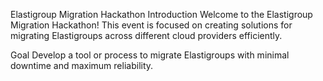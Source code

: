 Elastigroup Migration Hackathon
Introduction
Welcome to the Elastigroup Migration Hackathon! This event is focused on creating solutions for migrating Elastigroups across different cloud providers efficiently.

Goal
Develop a tool or process to migrate Elastigroups with minimal downtime and maximum reliability.
